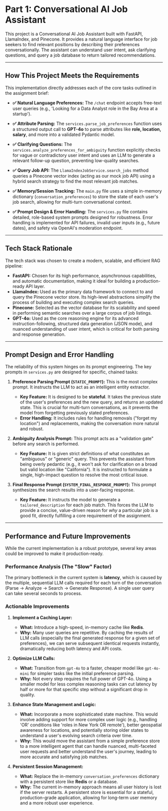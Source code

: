 # Part 1: Conversational AI Job Assistant

This project is a Conversational AI Job Assistant built with FastAPI, LlamaIndex, and Pinecone. It provides a natural language interface for job seekers to find relevant positions by describing their preferences conversationally. The assistant can understand user intent, ask clarifying questions, and query a job database to return tailored recommendations.

---
## How This Project Meets the Requirements

This implementation directly addresses each of the core tasks outlined in the assignment brief:

* **✅ Natural Language Preferences:** The `/chat` endpoint accepts free-text user queries (e.g., 'Looking for a Data Analyst role in the Bay Area at a startup').

* **✅ Attribute Parsing:** The `services.parse_job_preferences` function uses a structured output call to **GPT-4o** to parse attributes like **role, location, salary**, and more into a validated Pydantic model.

* **✅ Clarifying Questions:** The `services.analyze_preferences_for_ambiguity` function explicitly checks for vague or contradictory user intent and uses an LLM to generate a relevant follow-up question, preventing low-quality searches.

* **✅ Query Job API:** The `LlamaIndexJobService.search_jobs` method queries a Pinecone vector index (acting as our mock job API) using a hybrid search strategy to find the most relevant job matches.

* **✅ Memory/Session Tracking:** The `main.py` file uses a simple in-memory dictionary (`conversation_preferences`) to store the state of each user's job search, allowing for multi-turn conversational context.

* **✅ Prompt Design & Error Handling:** The `services.py` file contains detailed, role-based system prompts designed for robustness. Error handling is implemented for API failures, invalid user inputs (e.g., future dates), and safety via OpenAI's moderation endpoint.

---
## Tech Stack Rationale

The tech stack was chosen to create a modern, scalable, and efficient RAG pipeline:

* **FastAPI:** Chosen for its high performance, asynchronous capabilities, and automatic documentation, making it ideal for building a production-ready API layer.
* **LlamaIndex:** Used as the primary data framework to connect to and query the Pinecone vector store. Its high-level abstractions simplify the process of building and executing complex search queries.
* **Pinecone:** Selected as the vector database for its scalability and speed in performing semantic searches over a large corpus of job listings.
* **GPT-4o:** Used as the core reasoning engine for its advanced instruction-following, structured data generation (JSON mode), and nuanced understanding of user intent, which is critical for both parsing and response generation.

---
## Prompt Design and Error Handling

The reliability of this system hinges on its prompt engineering. The key prompts in `services.py` are designed for specific, chained tasks:

1.  **Preference Parsing Prompt (`STATIC_PROMPT`):** This is the most complex prompt. It instructs the LLM to act as an intelligent entity extractor.
    * **Key Feature:** It is designed to be **stateful**. It takes the previous state of the user's preferences and the new query, and returns an updated state. This is crucial for multi-turn conversations, as it prevents the model from forgetting previously stated preferences.
    * **Error Handling:** It includes rules for handling removals ("forget my location") and replacements, making the conversation more natural and robust.

2.  **Ambiguity Analysis Prompt:** This prompt acts as a "validation gate" before any search is performed.
    * **Key Feature:** It is given strict definitions of what constitutes an "ambiguous" or "generic" query. This prevents the assistant from being overly pedantic (e.g., it won't ask for clarification on a broad but valid location like "California"). It is instructed to formulate a single, high-impact question to resolve the most critical issue.

3.  **Final Response Prompt (`SYSTEM_FINAL_RESPONSE_PROMPT`):** This prompt synthesizes the search results into a user-facing response.
    * **Key Feature:** It instructs the model to generate a `tailored_description` for each job match. This forces the LLM to provide a concise, value-driven reason for *why* a particular job is a good fit, directly fulfilling a core requirement of the assignment.

---
## Performance and Future Improvements

While the current implementation is a robust prototype, several key areas could be improved to make it production-ready.

### Performance Analysis (The "Slow" Factor)

The primary bottleneck in the current system is **latency**, which is caused by the multiple, sequential LLM calls required for each turn of the conversation (Parse -> Analyze -> Search -> Generate Response). A single user query can take several seconds to process.

### Actionable Improvements

1.  **Implement a Caching Layer:**
    * **What:** Introduce a high-speed, in-memory cache like **Redis**.
    * **Why:** Many user queries are repetitive. By caching the results of LLM calls (especially the final generated response for a given set of preferences), we can serve subsequent identical requests instantly, dramatically reducing both latency and API costs.

2.  **Optimize LLM Calls:**
    * **What:** Transition from `gpt-4o` to a faster, cheaper model like `gpt-4o-mini` for simpler tasks like the initial preference parsing.
    * **Why:** Not every step requires the full power of GPT-4o. Using a smaller model for less complex reasoning tasks can cut latency by half or more for that specific step without a significant drop in quality.

3.  **Enhance State Management and Logic:**
    * **What:** Incorporate a more sophisticated state machine. This would involve adding support for more complex user logic (e.g., handling 'OR' conditions like 'roles in New York OR remote'), better geospatial awareness for locations, and potentially storing older states to understand a user's evolving search criteria over time.
    * **Why:** This would move the assistant from a simple preference store to a more intelligent agent that can handle nuanced, multi-faceted user requests and better understand the user's journey, leading to more accurate and satisfying job matches.

4.  **Persistent Session Management:**
    * **What:** Replace the in-memory `conversation_preferences` dictionary with a persistent store like **Redis** or a database.
    * **Why:** The current in-memory approach means all user history is lost if the server restarts. A persistent store is essential for a stateful, production-grade application, allowing for long-term user memory and a more robust user experience.
